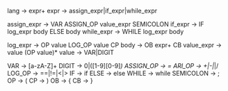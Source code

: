 lang -> expr+
expr -> assign_expr|if_expr|while_expr

assign_expr -> VAR ASSIGN_OP value_expr SEMICOLON
if_expr -> IF log_expr body ELSE body
while_expr -> WHILE log_expr body


log_expr -> OP value LOG_OP value CP
body -> OB expr+ CB
value_expr -> value (OP value)*
value -> VAR|DIGIT


VAR -> [a-zA-Z]+
DIGIT -> 0|([1-9][0-9]*)
ASSIGN_OP -> =
ARI_OP -> +|-|*|/
LOG_OP -> ==|!=|<|>
IF -> if
ELSE -> else
WHILE -> while
SEMICOLON -> ;
OP -> (
CP -> )
OB -> {
CB -> }